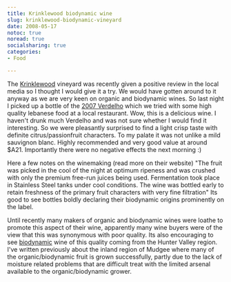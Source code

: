 ```yaml
---
title: Krinklewood biodynamic wine
slug: krinklewood-biodynamic-vineyard
date: 2008-05-17
notoc: true
noread: true
socialsharing: true
categories: 
- Food

---
```

The [Krinklewood][krinklewood] vineyard was recently given a positive review in the local media so I thought I would give it a try. We would have gotten around to it anyway as we are very keen on organic and biodynamic wines. So last night I picked up a bottle of the [2007 Verdelho][krinklewood] which we tried with some high quality lebanese food at a local restaurant. Wow, this is a delicious wine. I haven't drunk much Verdelho and was not sure whether I would find it interesting. So we were pleasantly surprised to find a light crisp taste with definite citrus/passionfruit characters. To my palate it was not unlike a mild sauvignon blanc. Highly recommended and very good value at around $A21. Importantly there were no negative effects the next morning :) 

Here a few notes on the winemaking (read more on their website) "The fruit was picked in the cool of the night at optimum ripeness and was crushed with only the premium free-run juices being used. Fermentation took place in Stainless Steel tanks under cool conditions. The wine was bottled early to retain freshness of the primary fruit characters with very fine filtration" Its good to see bottles boldly declaring their biodynamic origins prominently on the label. 

Until recently many makers of organic and biodynamic wines were loathe to promote this aspect of their wine, apparently many wine buyers were of the view that this was synonymous with poor quality. Its also encouraging to see [biodynamic][krinklewood 2] wine of this quality coming from the Hunter Valley region. I've written previously about the inland region of Mudgee where many of the organic/biodynamic fruit is grown successfully, partly due to the lack of moisture related problems that are difficult treat with the limited arsenal available to the organic/biodynamic grower.

[krinklewood]: http://www.krinklewood.com/
[krinklewood 2]: http://www.krinklewood.com/?page_id=22